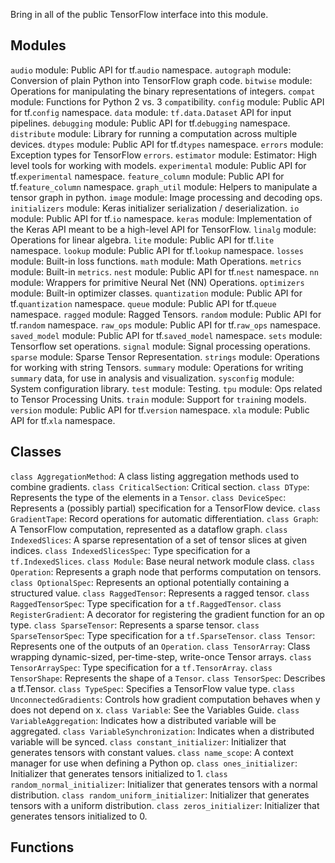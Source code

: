 Bring in all of the public TensorFlow interface into this module.
## Modules
`audio` module: Public API for tf.`audio` namespace.
`autograph` module: Conversion of plain Python into TensorFlow graph code.
`bitwise` module: Operations for manipulating the binary representations of integers.
`compat` module: Functions for Python 2 vs. 3 `compat`ibility.
`config` module: Public API for tf.`config` namespace.
`data` module: `tf.data.Dataset` API for input pipelines.
`debugging` module: Public API for tf.`debugging` namespace.
`distribute` module: Library for running a computation across multiple devices.
`dtypes` module: Public API for tf.`dtypes` namespace.
`errors` module: Exception types for TensorFlow `errors`.
`estimator` module: Estimator: High level tools for working with models.
`experimental` module: Public API for tf.`experimental` namespace.
`feature_column` module: Public API for tf.`feature_column` namespace.
`graph_util` module: Helpers to manipulate a tensor graph in python.
`image` module: Image processing and decoding ops.
`initializers` module: Keras initializer serialization / deserialization.
`io` module: Public API for tf.`io` namespace.
`keras` module: Implementation of the Keras API meant to be a high-level API for TensorFlow.
`linalg` module: Operations for linear algebra.
`lite` module: Public API for tf.`lite` namespace.
`lookup` module: Public API for tf.`lookup` namespace.
`losses` module: Built-in loss functions.
`math` module: Math Operations.
`metrics` module: Built-in `metrics`.
`nest` module: Public API for tf.`nest` namespace.
`nn` module: Wrappers for primitive Neural Net (NN) Operations.
`optimizers` module: Built-in optimizer classes.
`quantization` module: Public API for tf.`quantization` namespace.
`queue` module: Public API for tf.`queue` namespace.
`ragged` module: Ragged Tensors.
`random` module: Public API for tf.`random` namespace.
`raw_ops` module: Public API for tf.`raw_ops` namespace.
`saved_model` module: Public API for tf.`saved_model` namespace.
`sets` module: Tensorflow set operations.
`signal` module: Signal processing operations.
`sparse` module: Sparse Tensor Representation.
`strings` module: Operations for working with string Tensors.
`summary` module: Operations for writing `summary` data, for use in analysis and visualization.
`sysconfig` module: System configuration library.
`test` module: Testing.
`tpu` module: Ops related to Tensor Processing Units.
`train` module: Support for `train`ing models.
`version` module: Public API for tf.`version` namespace.
`xla` module: Public API for tf.`xla` namespace.
## Classes
`class AggregationMethod`: A class listing aggregation methods used to combine gradients.
`class CriticalSection`: Critical section.
`class DType`: Represents the type of the elements in a `Tensor`.
`class DeviceSpec`: Represents a (possibly partial) specification for a TensorFlow device.
`class GradientTape`: Record operations for automatic differentiation.
`class Graph`: A TensorFlow computation, represented as a dataflow graph.
`class IndexedSlices`: A sparse representation of a set of tensor slices at given indices.
`class IndexedSlicesSpec`: Type specification for a `tf.IndexedSlices`.
`class Module`: Base neural network module class.
`class Operation`: Represents a graph node that performs computation on tensors.
`class OptionalSpec`: Represents an optional potentially containing a structured value.
`class RaggedTensor`: Represents a ragged tensor.
`class RaggedTensorSpec`: Type specification for a `tf.RaggedTensor`.
`class RegisterGradient`: A decorator for registering the gradient function for an op type.
`class SparseTensor`: Represents a sparse tensor.
`class SparseTensorSpec`: Type specification for a `tf.SparseTensor`.
`class Tensor`: Represents one of the outputs of an `Operation`.
`class TensorArray`: Class wrapping dynamic-sized, per-time-step, write-once Tensor arrays.
`class TensorArraySpec`: Type specification for a `tf.TensorArray`.
`class TensorShape`: Represents the shape of a `Tensor`.
`class TensorSpec`: Describes a tf.Tensor.
`class TypeSpec`: Specifies a TensorFlow value type.
`class UnconnectedGradients`: Controls how gradient computation behaves when y does not depend on x.
`class Variable`: See the Variables Guide.
`class VariableAggregation`: Indicates how a distributed variable will be aggregated.
`class VariableSynchronization`: Indicates when a distributed variable will be synced.
`class constant_initializer`: Initializer that generates tensors with constant values.
`class name_scope`: A context manager for use when defining a Python op.
`class ones_initializer`: Initializer that generates tensors initialized to 1.
`class random_normal_initializer`: Initializer that generates tensors with a normal distribution.
`class random_uniform_initializer`: Initializer that generates tensors with a uniform distribution.
`class zeros_initializer`: Initializer that generates tensors initialized to 0.
## Functions
